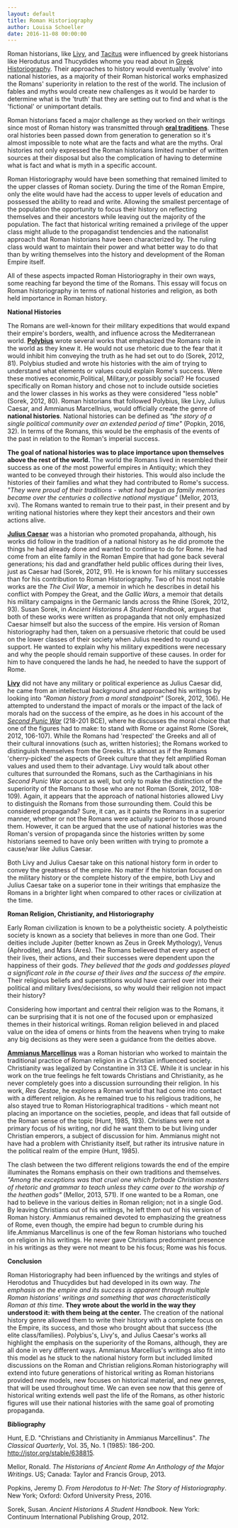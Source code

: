 ```yaml
---
layout: default
title: Roman Historiography
author: Louisa Schoeller
date: 2016-11-08 00:00:00
---
```


Roman historians, like [Livy](https://en.wikipedia.org/wiki/Livy), and [Tacitus](https://www.britannica.com/biography/Tacitus-Roman-historian) were influenced by greek historians like Herodutus and Thucydides whome you read about in [Greek Historiography](https://unm-historiography.github.io/intro-guide/essays/classical-antiquity/greek-historiography.html). Their approaches to history would eventually 'evolve' into national histories, as a majority of their Roman historical works emphasized the Romans' superiority in relation to the rest of the world. The inclusion of fables and myths would create new challenges as it would be harder to determine what is the 'truth' that they are setting out to find and what is the 'fictional' or unimportant details.

Roman historians faced a major challenge as they worked on their writings since most of Roman history was transmitted through [**oral traditions**](https://en.wikipedia.org/wiki/Oral_tradition "The act of orally passing down traditon and history from one generation to the next."). These oral histories been passed down from generation to generation so it's almost impossible to note what are the facts and what are the myths. Oral histories not only expressed the Roman historians limited number of written sources at their disposal but also the complication of having to determine what is fact and what is myth in a specific account.

Roman Historiography would have been something that remained limited to the upper classes of Roman society. During the time of the Roman Empire, only the elite would have had the access to upper levels of education and possessed the ability to read and write. Allowing the smallest percentage of the population the opportunity to focus their history on reflecting themselves and their ancestors while leaving out the majority of the population. The fact that historical writing remained a privilege of the upper class might allude to the propagandist tendencies and the nationalist approach that Roman historians have been characterized by. The ruling class would want to maintain their power and what better way to do that than by writing themselves into the history and development of the Roman Empire itself.

All of these aspects impacted Roman Historiography in their own ways, some reaching far beyond the time of the Romans. This essay will focus on Roman historiography in terms of national histories and religion, as both held importance in Roman history.

**National Histories**

The Romans are well-known for their military expeditions that would expand their empire's borders, wealth, and influence across the Mediterranean world. [**Polybius**](https://www.ancient.eu/Polybius/ "Roman Historian") wrote several works that emphasized the Romans role in the world as they knew it. He would not use rhetoric due to the fear that it would inhibit him conveying the truth as he had set out to do (Sorek, 2012, 81). Polybius studied and wrote his histories with the aim of trying to understand what elements or values could explain Rome's success. Were these motives economic,Political, Military,or possibly social? He focused specifically on Roman history and chose not to include outside societies and the lower classes in his works as they were considered "less noble" (Sorek, 2012, 80). Roman historians that followed Polybius, like Livy, Julius Caesar, and Ammianus Marcellnius, would officially create the genre of **national histories**. National histories can be defined as *"the story of a single political community over an extended period of time"* (Popkin, 2016, 32). In terms of the Romans, this would be the emphasis of the events of the past in relation to the Roman's imperial success.

**The goal of national histories was to place importance upon themselves above the rest of the world.** The world the Romans lived in resembled their success as one of *the* most powerful empires in Antiquity; which they wanted to be conveyed through their histories. This would also include the histories of their families and what they had contributed to Rome's success. *"They were proud of their traditions - what had begun as family memories became over the centuries a collective national mystique"* (Mellor, 2013, xvi). The Romans wanted to remain true to their past, in their present and by writing national histories where they kept their ancestors and their own actions alive.

[**Julius Caesar**](https://en.wikipedia.org/wiki/Julius_Caesar) was a historian who promoted propahanda, although, his works did follow in the tradition of a national history as he did promote the things he had already done and wanted to continue to do for Rome. He had come from an elite family in the Roman Empire that had gone back several generations; his dad and grandfather held public offices during their lives, just as Caesar had (Sorek, 2012, 91). He is known for his military successes than for his contribution to Roman Historiography. Two of his most notable works are the *The Civil War*, a memoir in which he describes in detail his conflict with Pompey the Great, and the *Gallic Wars*, a memoir that details his military campaigns in the Germanic lands across the Rhine (Sorek, 2012, 93). Susan Sorek, in *Ancient Historians A Student Handbook*, argues that both of these works were written as propaganda that not only emphasized Caesar himself but also the success of the empire. His version of Roman historiography had then, taken on a persuasive rhetoric that could be used on the lower classes of their society when Julius needed to round up support. He wanted to explain why his military expeditions were necessary and why the people should remain supportive of these causes. In order for him to have conquered the lands he had, he needed to have the support of Rome.

[**Livy**](https://www.britannica.com/biography/Livy) did not have any military or political experience as Julius Caesar did, he came from an intellectual background and approached his writings by looking into *"Roman history from a moral standpoint"* (Sorek, 2012, 106). He attempted to understand the impact of morals or the impact of the lack of morals had on the success of the empire, as he does in his account of the [*Second Punic War*](https://www.ancient.eu/Second_Punic_War/) (218-201 BCE), where he discusses the moral choice that one of the figures had to make: to stand with Rome or against Rome (Sorek, 2012, 106-107). While the Romans had 'respected' the Greeks and all of their cultural innovations (such as, written histories); the Romans worked to distinguish themselves from the Greeks. It's almost as if the Romans 'cherry-picked' the aspects of Greek culture that they felt amplified Roman values and used them to their advantage. Livy would talk about other cultures that surrounded the Romans, such as the Carthaginians in his *Second Punic War* account as well, but only to make the distinction of the superiority of the Romans to those who are not Roman (Sorek, 2012, 108-109). Again, it appears that the approach of national histories allowed Livy to distinguish the Romans from those surrounding them. Could this be considered propaganda? Sure, it can, as it paints the Romans in a superior manner, whether or not the Romans were actually superior to those around them. However, it can be argued that the use of national histories was the Roman's version of propaganda since the histories written by some historians seemed to have only been written with trying to promote a cause/war like Julius Caesar.

Both Livy and Julius Caesar take on this national history form in order to convey the greatness of the empire. No matter if the historian focused on the military history or the complete history of the empire, both Livy and Julius Caesar take on a superior tone in their writings that emphasize the Romans in a brighter light when compared to other races or civilization at the time.

**Roman Religion, Christianity, and Historiography**

Early Roman civilization is known to be a polytheistic society. A polytheistic society is known as a society that believes in more than one God. Their deities include Jupiter (better known as Zeus in Greek Mythology), Venus (Aphrodite), and Mars (Ares). The Romans believed that every aspect of their lives, their actions, and their successes were dependent upon the happiness of their gods. *They believed that the gods and goddesses played a significant role in the course of their lives and the success of the empire.* Their religious beliefs and superstitions would have carried over into their political and military lives/decisions, so why would their religion not impact their history?

Considering how important and central their religion was to the Romans, it can be surprising that it is not one of the focused upon or emphasized themes in their historical writings. Roman religion believed in and placed value on the idea of omens or hints from the heavens when trying to make any big decisions as they were seen a guidance from the deities above.

[**Ammianus Marcellinus**](https://www.britannica.com/biography/Ammianus-Marcellinus) was a Roman historian who worked to maintain the traditional practice of Roman religion in a Christian influenced society. Christianity was legalized by Constantine in 313 CE. While it is unclear in his work on the true feelings he felt towards Christians and Christianity, as he never completely goes into a discussion surrounding their religion. In his work, *Res Gestae*, he explores a Roman world that had come into contact with a different religion. As he remained true to his religious traditions, he also stayed true to Roman Historiographical traditions - which meant not placing an importance on the societies, people, and ideas that fall outside of the Roman sense of the topic (Hunt, 1985, 193). Christians were not a primary focus of his writing, nor did he want them to be but living under Christian emperors, a subject of discussion for him. Ammianus might not have had a problem with Christianity itself, but rather its intrusive nature in the political realm of the empire (Hunt, 1985). 

The clash between the two different religions towards the end of the empire illuminates the Romans emphasis on their own traditions and themselves. *"Among the exceptions was that cruel one which forbade Christian masters of rhetoric and grammar to teach unless they came over to the worship of the heathen gods"* (Mellor, 2013, 571). If one wanted to be a Roman, one had to believe in the various deities in Roman religion; not in a single God. By leaving Christians out of his writings, he left them out of his version of Roman history. Ammianus remained devoted to emphasizing the greatness of Rome, even though, the empire had begun to crumble during his life.Ammianus Marcellinus is one of the few Roman historians who touched on religion in his writings. He never gave Christians predominant presence in his writings as they were not meant to be his focus; Rome was his focus. 

**Conclusion**

Roman Historiography had been influenced by the writings and styles of Herodotus and Thucydides but had developed in its own way. *The emphasis on the empire and its success is apparent through multiple Roman historians' writings and something that was characteristically Roman at this time*. **They wrote about the world in the way they understood it: with them being at the center.** The creation of the national history genre allowed them to write their history with a complete focus on the Empire, its success, and those who brought about that success (the elite class/families). Polybius's, Livy's, and Julius Caesar's works all highlight the emphasis on the superiority of the Romans, although, they are all done in very different ways. Ammianus Marcellius's writings also fit into this model as he stuck to the national history form but included limited discussions on the Roman and Christian religions.Roman historiography will extend into future generations of historical writing as Roman historians provided new models, new focuses on historical material, and new genres, that will be used throughout time. We can even see now that this genre of historical writing extends well past the life of the Romans, as other historic figures will use their national histories with the same goal of promoting propaganda.











**Bibliography**

Hunt, E.D. "Christians and Christianity in Ammianus Marcellinus". *The Classical Quarterly*, Vol. 35, No. 1 (1985): 186-200. http://jstor.org/stable/638815.

Mellor, Ronald. *The Historians of Ancient Rome An Anthology of the Major Writings*. US; Canada: Taylor and Francis Group, 2013.

Popkins, Jeremy D. *From Herodotus to H-Net: The Story of Historiography*. New York; Oxford: Oxford University Press, 2016.

Sorek, Susan. *Ancient Historians A Student Handbook*. New York: Continuum International Publishing Group, 2012.
